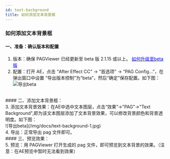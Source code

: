 ```yaml
---
id: text-background
title: 如何添加文本背景框
---
```


### 如何添加文本背景框
#### 一、准备：确认版本和配置 <br/>
1. 版本：确保 PAGViewer 已经更新至 beta 版 2.1.15 或以上。 [<font color=blue>如何升级至beta版</font>](/docs/beta.html) <br/>
2. 配置：打开 AE，点击 “After Effect CC” -> “首选项” -> “PAG Config...”，在弹出窗口中设置 “导出版本控制”为“beta”，然后“确定”保存配置。如下图：<br/>
![导出beta](/img/docs/export-beta.jpg)
<br/>
#### 二、添加文本背景框：<br/>
3. 添加文本背景效果：在AE中选中文本图层，点击“效果”->"PAG"->"Text Background",即为该文本图层添加了文本背景效果，可以修改背景颜色和背景透明度。如下图：<br/>
![导出beta](/img/docs/text-background-1.jpg)
<br/>
4. 导出：正常导出 pag 文件即可。<br/>
#### 三、预览效果：<br/>
5. 预览：用 PAGViewer 打开生成的 pag 文件，即可预览到文本背景的效果。（注意：在AE预览中暂时无法看到效果）
